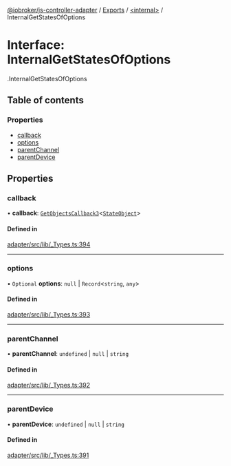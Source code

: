 [@iobroker/js-controller-adapter](../README.md) / [Exports](../modules.md) / [<internal\>](../modules/internal_.md) / InternalGetStatesOfOptions

# Interface: InternalGetStatesOfOptions

[<internal>](../modules/internal_.md).InternalGetStatesOfOptions

## Table of contents

### Properties

- [callback](internal_.InternalGetStatesOfOptions.md#callback)
- [options](internal_.InternalGetStatesOfOptions.md#options)
- [parentChannel](internal_.InternalGetStatesOfOptions.md#parentchannel)
- [parentDevice](internal_.InternalGetStatesOfOptions.md#parentdevice)

## Properties

### callback

• **callback**: [`GetObjectsCallback3`](../modules/internal_.md#getobjectscallback3)<[`StateObject`](internal_.StateObject.md)\>

#### Defined in

[adapter/src/lib/_Types.ts:394](https://github.com/ioBroker/ioBroker.js-controller/blob/d762c690/packages/adapter/src/lib/_Types.ts#L394)

___

### options

• `Optional` **options**: ``null`` \| `Record`<`string`, `any`\>

#### Defined in

[adapter/src/lib/_Types.ts:393](https://github.com/ioBroker/ioBroker.js-controller/blob/d762c690/packages/adapter/src/lib/_Types.ts#L393)

___

### parentChannel

• **parentChannel**: `undefined` \| ``null`` \| `string`

#### Defined in

[adapter/src/lib/_Types.ts:392](https://github.com/ioBroker/ioBroker.js-controller/blob/d762c690/packages/adapter/src/lib/_Types.ts#L392)

___

### parentDevice

• **parentDevice**: `undefined` \| ``null`` \| `string`

#### Defined in

[adapter/src/lib/_Types.ts:391](https://github.com/ioBroker/ioBroker.js-controller/blob/d762c690/packages/adapter/src/lib/_Types.ts#L391)
